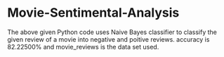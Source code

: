 # Movie-Sentimental-Analysis
The above given Python code uses Naive Bayes classifier to classify the given review of a movie into negative and poitive reviews.
accuracy is 82.22500% and movie_reviews is the data set used.
